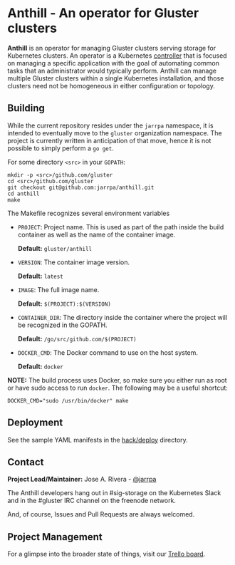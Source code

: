 # Anthill - An operator for Gluster clusters

**Anthill** is an operator for managing Gluster clusters serving storage for
Kubernetes clusters. An operator is a Kubernetes
[controller](https://github.com/kubernetes/sample-controller) that is focused on
managing a specific application with the goal of automating common tasks that an
administrator would typically perform. Anthill can manage multiple Gluster clusters within a single Kubernetes installation, and those clusters need not be homogeneous in either configuration or topology.

## Building

While the current repository resides under the `jarrpa` namespace, it is
intended to eventually move to the `gluster` organization namespace. The project
is currently written in anticipation of that move, hence it is not possible to
simply perform a `go get`.

For some directory `<src>` in your `GOPATH`:

```
mkdir -p <src>/github.com/gluster
cd <src>/github.com/gluster
git checkout git@github.com:jarrpa/anthill.git
cd anthill
make
```

The Makefile recognizes several environment variables

* `PROJECT`: Project name. This is used as part of the path inside the build
  container as well as the name of the container image.

  **Default:** `gluster/anthill`

* `VERSION`: The container image version.

  **Default:** `latest`

* `IMAGE`: The full image name.

  **Default:** `$(PROJECT):$(VERSION)`

* `CONTAINER_DIR`: The directory inside the container where the project will be
  recognized in the GOPATH.

  **Default:** `/go/src/github.com/$(PROJECT)`

* `DOCKER_CMD`: The Docker command to use on the host system.

  **Default:** `docker`

**NOTE:** The build process uses Docker, so make sure you either run as root or have sudo access to run `docker`. The following may be a useful shortcut:

```
DOCKER_CMD="sudo /usr/bin/docker" make
```

## Deployment

See the sample YAML manifests in the [hack/deploy](./hack/deploy) directory.

## Contact

**Project Lead/Maintainer:** Jose A. Rivera - [@jarrpa](https://github.com/jarrpa)

The Anthill developers hang out in #sig-storage on the Kubernetes Slack and in
the #gluster IRC channel on the freenode network.

And, of course, Issues and Pull Requests are always welcomed.

## Project Management

For a glimpse into the broader state of things, visit our [Trello
board](https://trello.com/b/EvlcSiGc/anthill-development).
